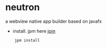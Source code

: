 # neutron
a webview native app builder based on javafx

- install. jpm here [jpm](https://github.com/jpm-hub/jpm/releases/latest)
```bash
    jpm install 
```
